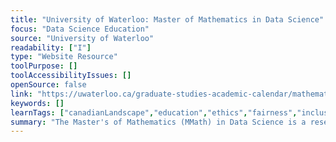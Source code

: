 ```yaml
---
title: "University of Waterloo: Master of Mathematics in Data Science"
focus: "Data Science Education"
source: "University of Waterloo"
readability: ["I"]
type: "Website Resource"
toolPurpose: []
toolAccessibilityIssues: []
openSource: false
link: "https://uwaterloo.ca/graduate-studies-academic-calendar/mathematics/data-science/master-mathematics-mmath-data-science"
keywords: []
learnTags: ["canadianLandscape","education","ethics","fairness","inclusivePractice","machineLearning"]
summary: "The Master's of Mathematics (MMath) in Data Science is a research-based thesis master’s program. The principal degree requirements are four courses and a thesis. "
---
```


